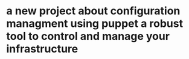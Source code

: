 # a new project about configuration managment using puppet a robust tool to control and manage your infrastructure